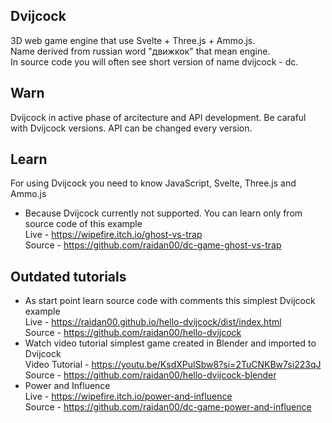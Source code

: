 ## Dvijcock
3D web game engine that use Svelte + Three.js + Ammo.js. <br/>
Name derived from russian word "движкок" that mean engine. <br/>
In source code you will often see short version of name dvijcock - dc.
## Warn
Dvijcock in active phase of arcitecture and API development. Be caraful with Dvijcock versions. API can be changed every version.
## Learn
For using Dvijcock you need to know JavaScript, Svelte, Three.js and Ammo.js<br/>
* Because Dvijcock currently not supported. You can learn only from source code of this example<br/>
Live - https://wipefire.itch.io/ghost-vs-trap<br/>
Source - https://github.com/raidan00/dc-game-ghost-vs-trap
## Outdated tutorials
* As start point learn source code with comments this simplest Dvijcock example<br/>
Live - https://raidan00.github.io/hello-dvijcock/dist/index.html<br/>
Source - https://github.com/raidan00/hello-dvijcock
* Watch video tutorial simplest game created in Blender and imported to Dvijcock<br/>
Video Tutorial - https://youtu.be/KsdXPuISbw8?si=2TuCNKBw7si223qJ<br/>
Source - https://github.com/raidan00/hello-dvijcock-blender
* Power and Influence<br/>
Live - https://wipefire.itch.io/power-and-influence<br/>
Source - https://github.com/raidan00/dc-game-power-and-influence<br/>


